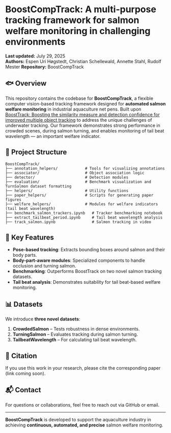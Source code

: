# BoostCompTrack: A multi-purpose tracking framework for salmon welfare monitoring in challenging environments

**Last updated:** July 29, 2025  
**Authors:** Espen Uri Høgstedt, Christian Schellewald, Annette Stahl, Rudolf Mester
**Repository:** BoostCompTrack

## 🐟 Overview

This repository contains the codebase for **BoostCompTrack**, a flexible computer vision-based tracking framework designed for **automated salmon welfare monitoring** in industrial aquaculture net pens.
Built upon [BoostTrack: Boosting the similarity measure and detection confidence for improved multiple object tracking](https://link.springer.com/article/10.1007/s00138-024-01531-5) to address the unique challenges of underwater tracking. 
Our framework demonstrates strong performance in crowded scenes, during salmon turning, and enables monitoring of tail beat wavelength — an important welfare indicator.

## 📂 Project Structure

```
BoostCompTrack/
├── annotation_helpers/            # Tools for visualizing annotations
├── associator/                    # Object association logic
├── detector/                      # Detection modules
├── evaluation/                    # Benchmark visualization and TurnSalmon dataset formatting
├── helpers/                       # Utility functions
├── paper_helpers/                 # Scripts for generating paper figures
├── welfare_helpers/               # Modules for welfare indicators (tail beat wavelength)
├── benchmark_salmon_trackers.ipynb   # Tracker benchmarking notebook
├── extract_tailbeat_period.ipynb     # Tail beat wavelength analysis
├── track_salmon.ipynb                # Salmon tracking in video
```

## 🧠 Key Features

- **Pose-based tracking**: Extracts bounding boxes around salmon and their body parts.
- **Body-part-aware modules**: Specialized components to handle occlusion and turning salmon.
- **Benchmarking**: Outperforms BoostTrack on two novel salmon tracking datasets.
- **Tail beat analysis**: Demonstrates suitability for tail beat-based welfare monitoring.

## 📊 Datasets

We introduce **three novel datasets**:
1. **CrowdedSalmon** – Tests robustness in dense environments.
2. **TurningSalmon** – Evaluates tracking during salmon turning.
3. **TailbeatWavelength** – For calculating tail beat wavelength.


## 📄 Citation

If you use this work in your research, please cite the corresponding paper (link coming soon).

## 📬 Contact

For questions or collaborations, feel free to reach out via GitHub or email.

---

**BoostCompTrack** is developed to support the aquaculture industry in achieving **continuous, automated, and precise** salmon welfare monitoring.
